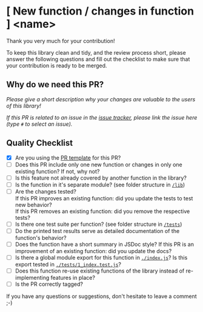 # [ New function / changes in function ] \<name>

Thank you very much for your contribution!

To keep this library clean and tidy, and the review process short, please answer the following questions and fill out the checklist to make sure that your contribution is ready to be merged.

## Why do we need this PR?

_Please give a short description why your changes are valuable to the users of this library!_

_If this PR is related to an issue in the [issue tracker](https://github.com/frederikheld/deepstrike/issues), please link the issue here (type `#` to select an issue)._

## Quality Checklist

- [x] Are you using the [PR template](./docs/pull_request_template.md) for this PR?
- [ ] Does this PR include only one new function or changes in only one existing function? If not, why not?
- [ ] Is this feature not already covered by another function in the library?
- [ ] Is the function in it's separate module? (see folder structure in [`/lib`](../lib))
- [ ] Are the changes tested?      
  If this PR improves an existing function: did you update the tests to test new behavior?  
  If this PR removes an existing function: did you remove the respective tests?
- [ ] Is there one test suite per function? (see folder structure in [`/tests`](../tests))
- [ ] Do the printed test results serve as detailed documentation of the function's behavior?
- [ ] Does the function have a short summary in JSDoc style?
  If this PR is an improvement of an existing function: did you update the docs?
- [ ] Is there a global module export for this function in [`./index.js`](./index.js)? Is this export tested in [`./tests/1_index.test.js`](./tests/1_index.test.js)?
- [ ] Does this function re-use existing functions of the library instead of re-implementing features in place?
- [ ] Is the PR correctly tagged?

If you have any questions or suggestions, don't hesitate to leave a comment ;-)
